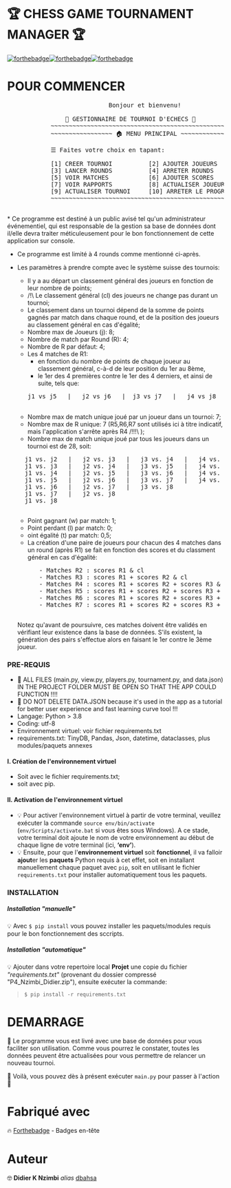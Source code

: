 # 🏆 CHESS GAME TOURNAMENT MANAGER 🏆

[![forthebadge](http://forthebadge.com/images/badges/built-with-love.svg)](#)[![forthebadge](https://forthebadge.com/images/badges/check-it-out.svg)](#)[![forthebadge](https://forthebadge.com/images/badges/made-with-markdown.svg)](#)

# POUR COMMENCER

<pre>
                            Bonjour et bienvenu!

                🏁 GESTIONNAIRE DE TOURNOI D'ECHECS 🏁
            ~~~~~~~~~~~~~~~~~~~~~~~~~~~~~~~~~~~~~~~~~~~~~~~~
            ~~~~~~~~~~~~~~~~~ 🏠 MENU PRINCIPAL ~~~~~~~~~~~~~~~~~

            ☰ Faites votre choix en tapant:

            [1] CREER TOURNOI          [2] AJOUTER JOUEURS
            [3] LANCER ROUNDS          [4] ARRETER ROUNDS
            [5] VOIR MATCHES           [6] AJOUTER SCORES
            [7] VOIR RAPPORTS          [8] ACTUALISER JOUEURS
            [9] ACTUALISER TOURNOI     [10] ARRETER LE PROGRAMME
            ~~~~~~~~~~~~~~~~~~~~~~~~~~~~~~~~~~~~~~~~~~~~~~~~~~~~~~~
</pre>
<br>
* Ce programme est destiné à un public avisé tel qu'un administrateur événementiel, qui est responsable de la gestion sa base de données
dont il/elle devra traiter méticuleusement pour le bon fonctionnement de cette application sur console.

* Ce programme est limité à 4 rounds comme mentionné ci-après.

* Les paramètres à prendre compte avec le système suisse des tournois:
    - Il y a au départ un classement général des joueurs en fonction de leur nombre de points;
    - /!\ Le classement général (cl) des joueurs ne change pas durant un tournoi;
    - Le classement dans un tournoi dépend de la somme de points gagnés par match dans chaque round, et de la position des joueurs au classement général en cas d'égalité;
    - Nombre max de Joueurs (j): 8;
    - Nombre de match par Round (R): 4;
    - Nombre de R par défaut: 4;
    - Les 4 matches de R1:
        - en fonction du nombre de points de chaque joueur au classement général, c-à-d de leur position du 1er au 8ème,
        - le 1er des 4 premières contre le 1er des 4 derniers, et ainsi de suite, tels que:<br>
        <pre>j1 vs j5   |   j2 vs j6   |  j3 vs j7   |   j4 vs j8   |   j1 vs j2 ;</pre><br>
    - Nombre max de match unique joué par un joueur dans un tournoi: 7;
    - Nombre max de R unique: 7 (R5,R6,R7 sont utilisés ici à titre indicatif, mais l'application s'arrête après R4 /!!!\ );
    - Nombre max de match unique joué par tous les joueurs dans un tournoi est de 28, soit:<br>
    <pre>
    j1 vs. j2   |   j2 vs. j3   |   j3 vs. j4   |   j4 vs. j5   |   j5 vs. j6   |   j6 vs. j7   |   j7 vs. j8
    j1 vs. j3   |   j2 vs. j4   |   j3 vs. j5   |   j4 vs. j6   |   j5 vs. j7   |   j6 vs. j8
    j1 vs. j4   |   j2 vs. j5   |   j3 vs. j6   |   j4 vs. j7   |   j5 vs. j8
    j1 vs. j5   |   j2 vs. j6   |   j3 vs. j7   |   j4 vs. j8
    j1 vs. j6   |   j2 vs. j7   |   j3 vs. j8
    j1 vs. j7   |   j2 vs. j8
    j1 vs. j8
    </pre>
    - Point gagnant (w) par match: 1;
    - Point perdant (l) par match: 0;
    - oint égalité (t) par match: 0,5;
    - La création d'une paire de joueurs pour chacun des 4 matches dans un round (après R1) se fait en fonction des scores et du classment général en cas d'égalité:<br>
    <pre>
        - Matches R2 : scores R1 & cl
        - Matches R3 : scores R1 + scores R2 & cl
        - Matches R4 : scores R1 + scores R2 + scores R3 & cl
        - Matches R5 : scores R1 + scores R2 + scores R3 + scores R4 & cl
        - Matches R6 : scores R1 + scores R2 + scores R3 + scores R4 + scores R5 & cl
        - Matches R7 : scores R1 + scores R2 + scores R3 + scores R4 + scores R5 + scores R6 & cl
    </pre>

    Notez qu'avant de poursuivre, ces matches doivent être validés en vérifiant leur existence dans la base de données. S'ils existent, la génération des pairs s'effectue alors en faisant le 1er contre le 3ème joueur.


### PRE-REQUIS
* 🚨 ALL FILES (main.py, view.py, players.py, tournament.py, and data.json) IN THE PROJECT FOLDER MUST BE OPEN SO THAT THE APP COULD FUNCTION !!!!
* 🚨 DO NOT DELETE DATA.JSON because it's used in the app as a tutorial for better user experience and fast learning curve tool !!!
* Langage: Python > 3.8
* Coding: utf-8
* Environnement virtuel: voir fichier requirements.txt
* requirements.txt: TinyDB, Pandas, Json, datetime, dataclasses, plus modules/paquets annexes

#### I. Création de l'environnement virtuel
* Soit avec le fichier requirements.txt;
* soit avec pip.

#### II. Activation de l'environnement virtuel
* 💡 Pour activer l'environnement virtuel à partir de votre terminal, veuillez exécuter la commande `source env/bin/activate`  (`env/Scripts/activate.bat` si vous êtes sous Windows). A ce stade, votre terminal doit ajoute le nom de votre environnement au début de chaque ligne de votre terminal (ici, **‘env’**).
* 💡 Ensuite, pour que l'**environnement virtuel** soit **fonctionnel**, il va falloir **ajout**er les **paquets** Python requis à cet effet, soit en installant manuellement chaque paquet avec `pip`, soit en utilisant le fichier `requirements.txt` pour installer automatiquement tous les paquets.


### INSTALLATION

##### Installation _"manuelle"_
💡 Avec `$ pip install` vous pouvez installer les paquets/modules requis pour le bon fonctionnement des sccripts. 

##### Installation _"automatique"_
💡 Ajouter dans votre repertoire local **Projet** une copie du fichier _"requirements.txt"_ (provenant du dossier compressé "P4_Nzimbi_Didier.zip"), ensuite exécuter la commande:
> `$ pip install -r requirements.txt`

# DEMARRAGE
🚀 Le programme vous est livré avec une base de données pour vous faciliter son utilisation.  Comme vous pourrez le constater, toutes les données peuvent être actualisées pour vous permettre de relancer un nouveau tournoi.

🎉 Voilà, vous pouvez dès à présent exécuter `main.py` pour passer à l'action 🎊


# Fabriqué avec
🔥 [Forthebadge](http://forthebadge.com) - Badges en-tête

# Auteur
🤓 **Didier K Nzimbi** _alias_ [dbahsa](https://github.com/dbahsa)
